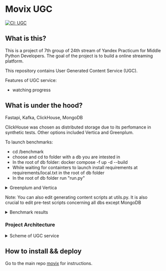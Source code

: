 # Movix UGC

[![CI: UGC](https://github.com/stranded-in-python/movix-ugc/actions/workflows/ci.yml/badge.svg)](https://github.com/stranded-in-python/movix-ugc/actions/workflows/ci.yml)

## What is this?

This is a project of 7th group of 24th stream of Yandex Practicum for Middle Python Developers. The goal of the project is to build a online streaming platform.

This repository contains User Generated Content Service (UGC).

Features of UGC service:

-   watching progress

## What is under the hood?

Fastapi, Kafka, ClickHouse, MongoDB

ClickHouse was chosen as distributed storage due to its perfomance in synthetic tests. Other options included Vertica and Greenplum.

To launch benchmarks: 
* cd /benchmark 
* choose and cd to folder with a db you are intested in
* In the root of db folder: docker compose -f up -d --build
* While waiting for containters to launch install requirements at requirements/local.txt in the root of db folder
* In the root of db folder run "run.py"

<details>
<summary>Greenplum and Vertica</summary>

## Greenplum

* Greenplum's docker-compose is located in "docker" folder: docker compose -f up -d --build
* Greenplum's "run.py" is located in greenplum/src/

## Vertica

* Vertica's "run.py" is named "main.py" and located in vertica/src/

</details>

Note: You can also edit generating content scripts at utils.py. It is also crucial to edit pre-test scripts concerning all dbs except MongoDB

<details>
<summary>Benchmark results</summary>

## Output

Created database, table, inserted 10000000 rows

### Clickhouse

#### Write
func:'check_write' took: 0.0220 sec
#### Read
Selected 1000 rows
Sample Data: ['1509', '218846485', '6402693977', '2007-03-26 21:33:32']
func:'check_read' took: 0.0809 sec

#### Read And Write on Load
Selected 1000 rows
Sample Data: ['1509', '218846485', '6402693977', '2007-03-26 21:33:32']
func:'check_read' took: 0.0135 sec
func:'check_write' took: 0.0205 sec

### Vertica

#### Write
func:'check_write' took: 472.5615 sec

#### Read
Selected 10000000 rows
Sample Data:
['1698400264', '6350138181', '2329006959', '1997-01-21 15:24:22']
func:'chech_read' took: 0.3870 sec

#### Read And Write on Load

Selected 10000000 rows
Sample Data: ['8497188662', '2435800366', '5013646629', '2015-12-13 04:44:03']
func:'chech_read' took: 0.0625 sec


### Greenplum

#### Write
func:'check_write' took: 472.5615 sec

#### Read
Selected 10000000 rows
Sample Data:
['1698400264', '6350138181', '2329006959', '1997-01-21 15:24:22']
func:'chech_read' took: 0.3870 sec

#### Read And Write on Load

Selected 10000000 rows
Sample Data: ['8497188662', '2435800366', '5013646629', '2015-12-13 04:44:03']
func:'chech_read' took: 0.0625 sec

### MongoDB

#### Write
Inserted 1000 rows
func:'check_write_likes' took: 0.1114 sec
func:'check_write_bookmarks' took: 0.2343 sec
func:'check_write_reviews' took: 1.9533 sec

#### Read
Selected 1000 rows
func:'check_read_likes' took: 0.0039 sec
func:'check_read_bookmarks' took: 0.0033 sec
func:'check_read_reviews' took: 0.0149 sec

#### Read And Write on Load
Selected 1000 rows
func:'check_read_likes' took: 0.0130 sec
func:'check_read_bookmarks' took: 0.0030 sec
func:'check_read_reviews' took: 0.0119 sec
Inserted 1000 rows
func:'check_write_likes' took: 0.1235 sec
func:'check_write_bookmarks' took: 0.2437 sec
func:'check_write_reviews' took: 1.9946 sec

### PostgreSQL

#### Write
Inserted 1000 rows
func:'check_write_likes' took: 4.6993 sec
func:'check_write_bookmarks' took: 4.9062 sec
func:'check_write_reviews' took: 4.6401 sec

#### Read
Selected 1000 rows
func:'check_read_likes' took: 0.0504 sec
func:'check_read_bookmarks' took: 0.0102 sec
func:'check_read_reviews' took: 0.0626 sec

#### Read And Write on Load
Selected 1000 rows
func:'check_read_likes' took: 0.0064 sec
func:'check_read_bookmarks' took: 0.0047 sec
func:'check_read_reviews' took: 0.0377 sec
Inserted 1000 rows
func:'check_write_likes' took: 2.4458 sec
func:'check_write_bookmarks' took: 2.9509 sec
func:'check_write_reviews' took: 3.6189 sec

### Summary
We chose MongoDB due to its perfomance in read/write benchmark including the perfomance on load even on relatively weak machine for our ugc endpoints.
The reading is outstanding and the writing is decent compared to other dbs. Pros: MongoDB is easy to deploy, its collections are flexible,
almost no preparations needed to use it out of box. Cons: unusual syntax for those who is used to relational DBs.

</details>

### Project Architecture

<details>
<summary>Scheme of UGC service</summary>

![movix-ugc](https://github.com/stranded-in-python/movix/blob/main/media/movix-ugc.png)

</details>

## How to install && deploy

Go to the main repo [movix](https://github.com/stranded-in-python/movix) for instructions.

